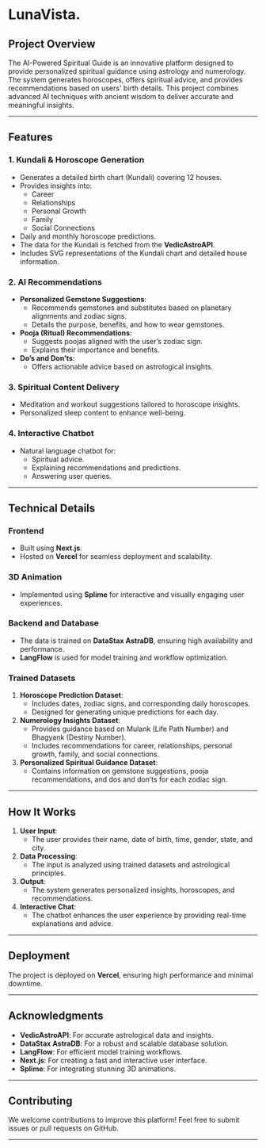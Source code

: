 # LunaVista.

## Project Overview
The AI-Powered Spiritual Guide is an innovative platform designed to provide personalized spiritual guidance using astrology and numerology. The system generates horoscopes, offers spiritual advice, and provides recommendations based on users' birth details. This project combines advanced AI techniques with ancient wisdom to deliver accurate and meaningful insights.

---

## Features

### 1. **Kundali & Horoscope Generation**
- Generates a detailed birth chart (Kundali) covering 12 houses.
- Provides insights into:
  - Career
  - Relationships
  - Personal Growth
  - Family
  - Social Connections
- Daily and monthly horoscope predictions.
- The data for the Kundali is fetched from the **VedicAstroAPI**.
- Includes SVG representations of the Kundali chart and detailed house information.

### 2. **AI Recommendations**
- **Personalized Gemstone Suggestions**:
  - Recommends gemstones and substitutes based on planetary alignments and zodiac signs.
  - Details the purpose, benefits, and how to wear gemstones.
- **Pooja (Ritual) Recommendations**:
  - Suggests poojas aligned with the user’s zodiac sign.
  - Explains their importance and benefits.
- **Do’s and Don’ts**:
  - Offers actionable advice based on astrological insights.

### 3. **Spiritual Content Delivery**
- Meditation and workout suggestions tailored to horoscope insights.
- Personalized sleep content to enhance well-being.

### 4. **Interactive Chatbot**
- Natural language chatbot for:
  - Spiritual advice.
  - Explaining recommendations and predictions.
  - Answering user queries.

---

## Technical Details

### **Frontend**
- Built using **Next.js**.
- Hosted on **Vercel** for seamless deployment and scalability.

### **3D Animation**
- Implemented using **Splime** for interactive and visually engaging user experiences.

### **Backend and Database**
- The data is trained on **DataStax AstraDB**, ensuring high availability and performance.
- **LangFlow** is used for model training and workflow optimization.

### **Trained Datasets**
1. **Horoscope Prediction Dataset**:
   - Includes dates, zodiac signs, and corresponding daily horoscopes.
   - Designed for generating unique predictions for each day.
2. **Numerology Insights Dataset**:
   - Provides guidance based on Mulank (Life Path Number) and Bhagyank (Destiny Number).
   - Includes recommendations for career, relationships, personal growth, family, and social connections.
3. **Personalized Spiritual Guidance Dataset**:
   - Contains information on gemstone suggestions, pooja recommendations, and dos and don’ts for each zodiac sign.

---

## How It Works
1. **User Input**:
   - The user provides their name, date of birth, time, gender, state, and city.
2. **Data Processing**:
   - The input is analyzed using trained datasets and astrological principles.
3. **Output**:
   - The system generates personalized insights, horoscopes, and recommendations.
4. **Interactive Chat**:
   - The chatbot enhances the user experience by providing real-time explanations and advice.

---

## Deployment
The project is deployed on **Vercel**, ensuring high performance and minimal downtime. 

---

## Acknowledgments
- **VedicAstroAPI**: For accurate astrological data and insights.
- **DataStax AstraDB**: For a robust and scalable database solution.
- **LangFlow**: For efficient model training workflows.
- **Next.js**: For creating a fast and interactive user interface.
- **Splime**: For integrating stunning 3D animations.

---

## Contributing
We welcome contributions to improve this platform! Feel free to submit issues or pull requests on GitHub.

---
